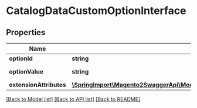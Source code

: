 # CatalogDataCustomOptionInterface

## Properties
Name | Type | Description | Notes
------------ | ------------- | ------------- | -------------
**optionId** | **string** | Option id | 
**optionValue** | **string** | Option value | 
**extensionAttributes** | [**\SpringImport\Magento2SwaggerApi\Model\CatalogDataCustomOptionExtensionInterface**](CatalogDataCustomOptionExtensionInterface.md) |  | [optional] 

[[Back to Model list]](../README.md#documentation-for-models) [[Back to API list]](../README.md#documentation-for-api-endpoints) [[Back to README]](../README.md)


